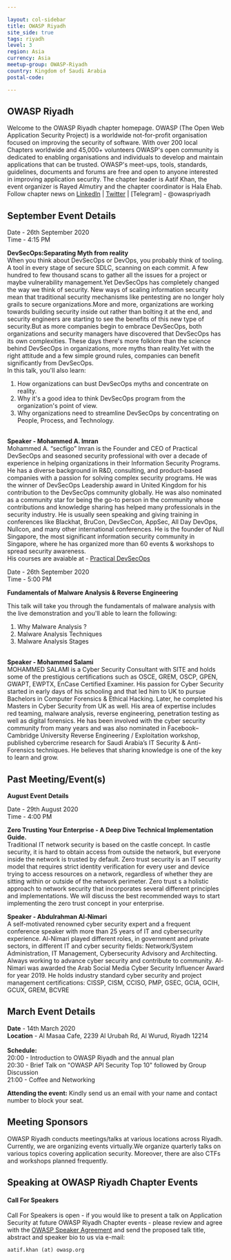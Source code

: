 ```yaml
---

layout: col-sidebar
title: OWASP Riyadh
site_side: true
tags: riyadh
level: 3
region: Asia
currency: Asia
meetup-group: OWASP-Riyadh
country: Kingdom of Saudi Arabia
postal-code: 

---
```

<!-- rebuild -->

OWASP Riyadh
-------------
Welcome to the OWASP Riyadh chapter homepage. OWASP (The Open Web Application Security Project) is a worldwide not-for-profit organisation focused on improving the security of software. With over 200 local Chapters worldwide and 45,000+ volunteers OWASP's open community is dedicated to enabling organisations and individuals to develop and maintain applications that can be trusted. OWASP's meet-ups, tools, standards, guidelines, documents and forums are free and open to anyone interested in improving application security. The chapter leader is Aatif Khan, the event organizer is Rayed Almutiry and the chapter coordinator is Hala Ehab.   Follow chapter news on [LinkedIn](https://www.linkedin.com/company/owasp-riyadh/) | [Twitter](https://twitter.com/owaspriyadh) | [Telegram] - @owaspriyadh


September Event Details
----------------
Date - 26th September 2020 <br />
Time - 4:15 PM <br />

<b>DevSecOps:Separating Myth from reality</b> <br />
When you think about DevSecOps or DevOps, you probably think of tooling. A tool in every stage of secure SDLC, scanning on each commit. A few hundred to few thousand scans to gather all the issues for a project or maybe vulnerability management.Yet DevSecOps has completely changed the way we think of security. New ways of scaling information security mean that traditional security mechanisms like pentesting are no longer holy grails to secure organizations.More and more, organizations are working towards building security inside out rather than bolting it at the end, and security engineers are starting to see the benefits of this new type of security.But as more companies begin to embrace DevSecOps, both organizations and security managers have discovered that DevSecOps has its own complexities. These days there's more folklore than the science behind DevSecOps in organizations, more myths than reality.Yet with the right attitude and a few simple ground rules, companies can benefit significantly from DevSecOps.<br/>
In this talk, you'll also learn:<br/>
1. How organizations can bust DevSecOps myths and concentrate on reality.<br/>
2. Why it's a good idea to think DevSecOps program from the organization's point of view.<br/>
3. Why organizations need to streamline DevSecOps by concentrating on People, Process, and Technology.<br/><br/>

<b>Speaker - Mohammed A. Imran </b><br/>
Mohammed A. “secfigo” Imran is the Founder and CEO of Practical DevSecOps and seasoned security professional with over a decade of experience in helping organizations in their Information Security Programs. 
He has a diverse background in R&D, consulting, and product-based companies with a passion for solving complex security programs. He was the winner of DevSecOps Leadership award in United Kingdom for his contribution to the DevSecOps community globally. He was also nominated as a community star for being the go-to person in the community whose contributions and knowledge sharing has helped many professionals in the security industry. He is usually seen speaking and giving training in conferences like Blackhat, BruCon, DevSecCon, AppSec, All Day DevOps, Nullcon, and many other international conferences. He is the founder of Null Singapore, the most significant information security community in Singapore, where he has organized more than 60 events & workshops to spread security awareness.<br/>
His courses are avaiable at - <a href="https://www.practical-devsecops.com">Practical DevSecOps</a> 

Date - 26th September 2020 <br />
Time - 5:00 PM <br />

<b>Fundamentals of Malware Analysis & Reverse Engineering</b> <br />

This talk will take you through the fundamentals of malware analysis with the live demonstration and you'll able to learn the following:<br/>
1. Why Malware Analysis ?<br/>
2. Malware Analysis Techniques<br/>
3. Malware Analysis Stages<br/><br/>

<b>Speaker - Mohammed Salami </b><br/>
MOHAMMED SALAMI is a Cyber Security Consultant with SITE  and  holds some of the prestigious certifications such as OSCE, GREM, OSCP, GPEN, GWAPT, EWPTX, EnCase Certified Examiner. His passion for Cyber Security started in early days of his schooling and that led him to UK to pursue Bachelors in Computer Forensics & Ethical Hacking. Later, he completed his Masters in Cyber Security from UK as well. His area of expertise includes red teaming, malware analysis, reverse engineering, penetration testing as well as digital forensics. He has been involved with the cyber security community from many years and was also nominated in Facebook–Cambridge University Reverse Engineering / Exploitation workshop, published cybercrime research for Saudi Arabia’s IT Security & Anti-Forensics techniques. He believes that sharing knowledge is one of the key to learn and grow. <br/>


Past Meeting/Event(s)
----------------
<b>August Event Details</b> <br/>

Date - 29th August 2020 <br />
Time - 4:00 PM <br />

<b>Zero Trusting Your Enterprise - A Deep Dive Technical Implementation Guide.</b> <br />
Traditional IT network security is based on the castle concept. In castle security, it is hard to obtain access from outside the network, but everyone inside the network is trusted by default.
Zero trust security is an IT security model that requires strict identity verification for every user and device trying to access resources on a network, regardless of whether they are sitting within or outside of the network perimeter.
Zero trust s a holistic approach to network security that incorporates several different principles and implementations. We will discuss the best recommended ways to start implementing the zero trust concept in your enterprise.

<b>Speaker - Abdulrahman Al-Nimari </b><br/>
A self-motivated renowned cyber security expert and a frequent conference speaker with more than 25 years of IT and cybersecurity experience. Al-Nimari played different roles, in government and private sectors, in different IT and cyber
security fields: Network/System Administration, IT Management, Cybersecurity Advisory and Architecting. Always working to advance cyber security and contribute to community. Al-Nimari was awarded the Arab Social Media Cyber Security Influencer Award for year 2019. He holds industry standard cyber security and project management certifications:
CISSP, CISM, CCISO, PMP, GSEC, GCIA, GCIH, GCUX, GREM, BCVRE

March Event Details
----------------
<b>Date</b> - 14th March 2020 <br /> 
<b>Location</b> - Al Masaa Cafe, 2239 Al Urubah Rd, Al Wurud, Riyadh 12214 <br /><br />
<b>Schedule:</b> <br />
20:00 - Introduction to OWASP Riyadh and the annual plan <br />
20:30 - Brief Talk on "OWASP API Security Top 10" followed by Group Discussion<br />
21:00 - Coffee and Networking <br />

<b>Attending the event:</b> Kindly send us an email with your name and contact number to block your seat. 


Meeting Sponsors
----------------

OWASP Riyadh conducts meetings/talks at various locations across Riyadh. Currently, we are organizing events virtually.We organize quarterly talks on various topics covering application security. Moreover, there are also CTFs and workshops planned frequently. 



Speaking at OWASP Riyadh Chapter Events
---------------------------------------

#### Call For Speakers

Call For Speakers is open - if you would like to present a talk on Application Security at future OWASP Riyadh Chapter events - please review and agree with the [OWASP Speaker Agreement](https://owasp.org/www-policy/legal/speaker-agreement) and send the proposed talk title, abstract and speaker bio to us via e-mail:

`aatif.khan (at) owasp.org`

 
